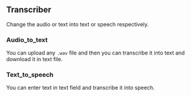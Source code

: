 ## Transcriber
Change the audio or text into text or speech respectively.

### Audio_to_text
You can upload any `.wav` file and then you can transcribe it into text and download it in text file.

### Text_to_speech
You can enter text in text field and transcribe it into speech.


